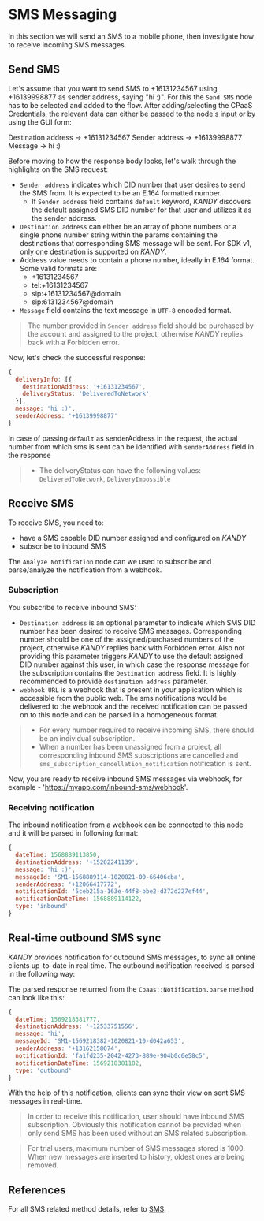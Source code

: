 # SMS Messaging
In this section we will send an SMS to a mobile phone, then investigate how to receive incoming SMS messages.

## Send SMS
Let's assume that you want to send SMS to +16131234567 using +16139998877 as sender address, saying "hi :)". For this the `Send SMS` node has to be selected and added to the flow. After adding/selecting the CPaaS Credentials, the relevant data can either be passed to the node's input or by using the GUI form:

Destination address ->  +16131234567
Sender address ->  +16139998877
Message ->  hi :)

Before moving to how the response body looks, let's walk through the highlights on the SMS request:

+ `Sender address` indicates which DID number that user desires to send the SMS from. It is expected to be an E.164 formatted number.
    + If `Sender address` field contains `default` keyword, $KANDY$ discovers the default assigned SMS DID number for that user and utilizes it as the sender address.
+ `Destination address` can either be an array of phone numbers or a single phone number string within the params containing the destinations that corresponding SMS message will be sent. For SDK v1, only one destination is supported on $KANDY$.
+ Address value needs to contain a phone number, ideally in E.164 format. Some valid formats are:
  - +16131234567
  - tel:+16131234567
  - sip:+16131234567@domain
  - sip:6131234567@domain
+ `Message` field contains the text message in `UTF-8` encoded format.

> The number provided in `Sender address` field should be purchased by the account and assigned to the project, otherwise $KANDY$ replies back with a Forbidden error.

Now, let's check the successful response:

```js
{
  deliveryInfo: [{
    destinationAddress: '+16131234567',
    deliveryStatus: 'DeliveredToNetwork'
  }],
  message: 'hi :)',
  senderAddress: '+16139998877'
}
```
In case of passing `default` as senderAddress in the request, the actual number from which sms is sent can be identified with `senderAddress` field in the response

> + The deliveryStatus can have the following values: `DeliveredToNetwork`, `DeliveryImpossible`


## Receive SMS
To receive SMS, you need to:

+ have a SMS capable DID number assigned and configured on $KANDY$
+ subscribe to inbound SMS

The `Analyze Notification` node can we used to subscribe and parse/analyze the notification from a webhook.

### Subscription
You subscribe to receive inbound SMS:

+ `Destination address` is an optional parameter to indicate which SMS DID number has been desired to receive SMS messages. Corresponding number should be one of the assigned/purchased numbers of the project, otherwise $KANDY$ replies back with Forbidden error. Also not providing this parameter triggers $KANDY$ to use the default assigned DID number against this user, in which case the response message for the subscription contains the `Destination address` field. It is highly recommended to provide `destination address` parameter.
+ `webhook URL` is a webhook that is present in your application which is accessible from the public web. The sms notifications would be delivered to the webhook and the received notification can be passed on to this node and can be parsed in a homogeneous format.

> + For every number required to receive incoming SMS, there should be an individual subscription.
> + When a number has been unassigned from a project, all corresponding inbound SMS subscriptions are cancelled and `sms_subscription_cancellation_notification` notification is sent.

Now, you are ready to receive inbound SMS messages via webhook, for example - 'https://myapp.com/inbound-sms/webhook'.

### Receiving notification
The inbound notification from a webhook can be connected to this node and it will be parsed in following format:

```js
{
  dateTime: 1568889113850,
  destinationAddress: '+15202241139',
  message: 'hi :)',
  messageId: 'SM1-1568889114-1020821-00-66406cba',
  senderAddress: '+12066417772',
  notificationId: '5ceb215a-163e-44f8-bbe2-d372d227ef44',
  notificationDateTime: 1568889114122,
  type: 'inbound'
}
```

## Real-time outbound SMS sync
$KANDY$ provides notification for outbound SMS messages, to sync all online clients up-to-date in real time. The outbound notification received is parsed in the following way:

The parsed response returned from the `Cpaas::Notification.parse` method can look like this:

```js
{
  dateTime: 1569218381777,
  destinationAddress: '+12533751556',
  message: 'hi',
  messageId: 'SM1-1569218382-1020821-10-d042a653',
  senderAddress: '+13162158074',
  notificationId: 'fa1fd235-2042-4273-889e-904b0c6e58c5',
  notificationDateTime: 1569218381182,
  type: 'outbound'
}
```
With the help of this notification, clients can sync their view on sent SMS messages in real-time.

> In order to receive this notification, user should have inbound SMS subscription. Obviously this notification cannot be provided when only send SMS has been used without an SMS related subscription.

> For trial users, maximum number of SMS messages stored is 1000. When new messages are inserted to history, oldest ones are being removed.


## References
For all SMS related method details, refer to [SMS](/developer/references/nodered/1.0.0#sms-send).
